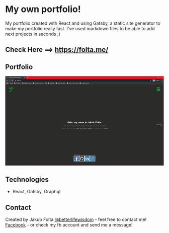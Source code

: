 # My own portfolio!
My portfolio created with React and using Gatsby, a static site generator to make my portfolio really fast. I've used markdown files to be able to add next projects in seconds ;)


## Check Here ==> https://folta.me/

## Portfolio
![Portfolio](./src/markdown-files/images/portfolio.png)

## Technologies
* React, Gatsby, Graphql

## Contact
Created by Jakub Folta [@betterlifewisdom](https://www.betterlifewisdom.com/) - feel free to contact me!<br/>
[Facebook](https://www.facebook.com/jakub.folta.58) - or check my fb account and send me a message!
